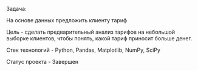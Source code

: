 Задача:

На основе данных предложить клиенту тариф

Цель - сделать предварительный анализ тарифов на небольшой выборке клиентов, чтобы понять, какой тариф приносит больше денег.

Стек технологий - Python, Pandas, Matplotlib, NumPy, SciPy

Статус проекта - Завершен
